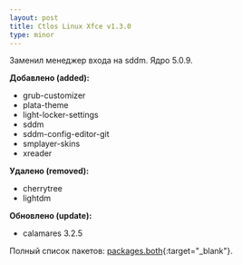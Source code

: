 ```yaml
---
layout: post
title: Ctlos Linux Xfce v1.3.0
type: minor
---
```


Заменил менеджер входа на sddm. Ядро 5.0.9.

**Добавлено (added):**

- grub-customizer
- plata-theme
- light-locker-settings
- sddm
- sddm-config-editor-git
- smplayer-skins
- xreader

**Удалено (removed):**

- cherrytree
- lightdm

**Обновлено (update):**

- calamares 3.2.5

Полный список пакетов: [packages.both](https://github.com/ctlos/ctlosiso/blob/353f3e8803318a241960cde29c0a741d4157d02b/packages.both){:target="_blank"}.
